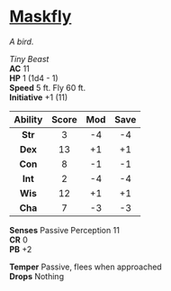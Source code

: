# [Maskfly](https://hollowknight.wiki/w/Maskfly)

*A bird.*

*Tiny Beast*  
**AC** 11  
**HP** 1 (1d4 - 1)  
**Speed** 5 ft. Fly 60 ft.  
**Initiative** +1 (11)  

| Ability | Score | Mod | Save |
|:-------:|:-----:|:---:|:----:|
| **Str** | 3     | -4  | -4   |
| **Dex** | 13    | +1  | +1   |
| **Con** | 8     | -1  | -1   |
| **Int** | 2     | -4  | -4   |
| **Wis** | 12    | +1  | +1   |
| **Cha** | 7     | -3  | -3   |

**Senses** Passive Perception 11  
**CR** 0  
**PB** +2  

**Temper** Passive, flees when approached  
**Drops** Nothing  
